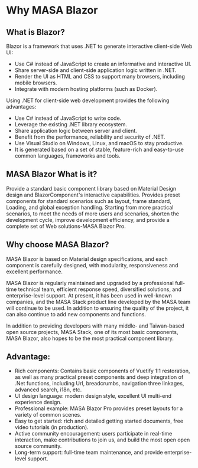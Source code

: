 ﻿# Why MASA Blazor

## What is Blazor?

Blazor is a framework that uses .NET to generate interactive client-side Web UI:

- Use C# instead of JavaScript to create an informative and interactive UI.
- Share server-side and client-side application logic written in .NET.
- Render the UI as HTML and CSS to support many browsers, including mobile browsers.
- Integrate with modern hosting platforms (such as Docker).

Using .NET for client-side web development provides the following advantages:
- Use C# instead of JavaScript to write code.
- Leverage the existing .NET library ecosystem.
- Share application logic between server and client.
- Benefit from the performance, reliability and security of .NET.
- Use Visual Studio on Windows, Linux, and macOS to stay productive.
- It is generated based on a set of stable, feature-rich and easy-to-use common languages, frameworks and tools.

## MASA Blazor What is it?

Provide a standard basic component library based on Material Design design and BlazorComponent's interactive capabilities. Provides preset components for standard scenarios such as layout, frame standard, Loading, and global exception handling. Starting from more practical scenarios, to meet the needs of more users and scenarios, shorten the development cycle, improve development efficiency, and provide a complete set of Web solutions-MASA Blazor Pro.

## Why choose MASA Blazor?

MASA Blazor is based on Material design specifications, and each component is carefully designed, with modularity, responsiveness and excellent performance.

MASA Blazor is regularly maintained and upgraded by a professional full-time technical team, efficient response speed, diversified solutions, and enterprise-level support. At present, it has been used in well-known companies, and the MASA Stack product line developed by the MASA team will continue to be used. In addition to ensuring the quality of the project, it can also continue to add new components and functions.

In addition to providing developers with many middle- and Taiwan-based open source projects, MASA Stack, one of its most basic components, MASA Blazor, also hopes to be the most practical component library.

## Advantage:

- Rich components: Contains basic components of Vuetify 1:1 restoration, as well as many practical preset components and deep integration of .Net functions, including Url, breadcrumbs, navigation three linkages, advanced search, i18n, etc.
- UI design language: modern design style, excellent UI multi-end experience design.
- Professional example: MASA Blazor Pro provides preset layouts for a variety of common scenes.
- Easy to get started: rich and detailed getting started documents, free video tutorials (in production).
- Active community encouragement: users participate in real-time interaction, make contributions to join us, and build the most open open source community.
- Long-term support: full-time team maintenance, and provide enterprise-level support. 